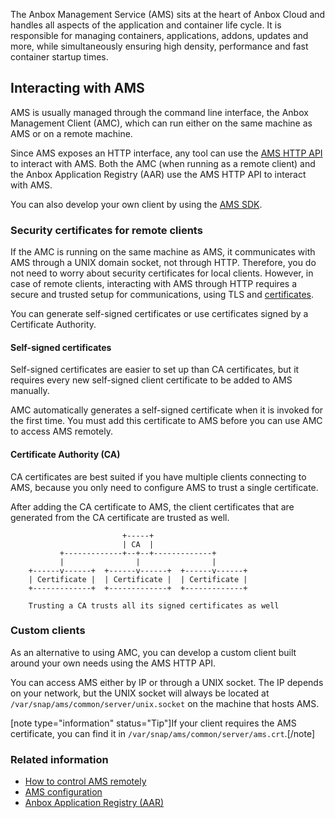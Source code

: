 The Anbox Management Service (AMS) sits at the heart of Anbox Cloud and handles all aspects of the application and container life cycle. It is responsible for managing containers, applications, addons, updates and more, while simultaneously ensuring high density, performance and fast container startup times.

## Interacting with AMS
AMS is usually managed through the command line interface, the Anbox Management Client (AMC), which can run either on the same machine as AMS or on a remote machine.

Since AMS exposes an HTTP interface, any tool can use the [AMS HTTP API](https://discourse.ubuntu.com/t/ams-rest-api-reference/17801) to interact with AMS. Both the AMC (when running as a remote client) and the Anbox Application Registry (AAR) use the AMS HTTP API to interact with AMS.

You can also develop your own client by using the [AMS SDK](https://discourse.ubuntu.com/t/ams-sdk-api-reference/17845).

<a name="security-certificates"></a>
### Security certificates for remote clients

If the AMC is running on the same machine as AMS, it communicates with AMS through a UNIX domain socket, not through HTTP. Therefore, you do not need to worry about security certificates for local clients. However, in case of remote clients,  interacting with AMS through HTTP requires a secure and trusted setup for communications, using TLS and [certificates](https://en.wikipedia.org/wiki/X.509).

You can generate self-signed certificates or use certificates signed by a Certificate Authority.

#### Self-signed certificates

Self-signed certificates are easier to set up than CA certificates, but it requires every new self-signed client certificate to be added to AMS manually.

AMC automatically generates a self-signed certificate when it is invoked for the first time. You must add this certificate to AMS before you can use AMC to access AMS remotely.

#### Certificate Authority (CA)

CA certificates are best suited if you have multiple clients connecting to AMS, because you only need to configure AMS to trust a single certificate.

After adding the CA certificate to AMS, the client certificates that are generated from the CA certificate are trusted as well.

```text
                         +-----+
                         | CA  |
           +-------------+--+--+-------------+
           |                |                |
    +------v------+  +------v------+  +------v------+
    | Certificate |  | Certificate |  | Certificate |
    +-------------+  +-------------+  +-------------+

    Trusting a CA trusts all its signed certificates as well
```

### Custom clients

As an alternative to using AMC, you can develop a custom client built around your own needs using the AMS HTTP API.

You can access AMS either by IP or through a UNIX socket. The IP depends on your network, but the UNIX socket will always be located at `/var/snap/ams/common/server/unix.socket` on the machine that hosts AMS.

[note type="information" status="Tip"]If your client requires the AMS certificate, you can find it in `/var/snap/ams/common/server/ams.crt`.[/note]

### Related information
* [How to control AMS remotely](https://discourse.ubuntu.com/t/managing-ams-access/17774)
* [AMS configuration](https://discourse.ubuntu.com/t/ams-configuration/20872)
* [Anbox Application Registry (AAR)](https://discourse.ubuntu.com/t/application-registry/17761)
